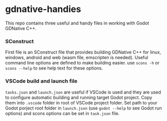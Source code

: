# gdnative-handies

This repo contains three useful and handy files in working with Godot GDNative C++.

### SConstruct
First file is an SConstruct file that provides building GDNative C++ for linux, windows, android and web (wasm file, emscripten is needed). Useful command line options are defined to make building easier. use `scons -h` or `scons --help` to see help text for these options.

### VSCode build and launch file
`tasks.json` and `launch.json` are useful if VSCode is used and they are used to configure automatic building and running target Godot project. Copy them into `.vscode` folder in root of VSCode project folder. Set path to your Godot porject root folder in `launch.json` (use `godot --help` to see Godot run options) and scons options can be set in `task.json` file.
